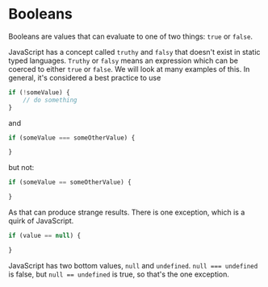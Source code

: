 # Booleans

Booleans are values that can evaluate to one of two things:  `true` or `false`.

JavaScript has a concept called `truthy` and `falsy` that doesn't exist in static typed languages.  `Truthy` or `falsy` means an expression which can be coerced to either `true` or `false`.  We will look at many examples of this.  In general, it's considered a best practice to use

```js
if (!someValue) {
    // do something
}
```

and

```js
if (someValue === someOtherValue) {

}
```

but not:

```js
if (someValue == someOtherValue) {

}
```

As that can produce strange results.  There is one exception, which is a quirk of JavaScript.

```js
if (value == null) {

}
```

JavaScript has two bottom values, `null` and `undefined`.  `null === undefined` is false, but `null == undefined` is true, so that's the one exception.
